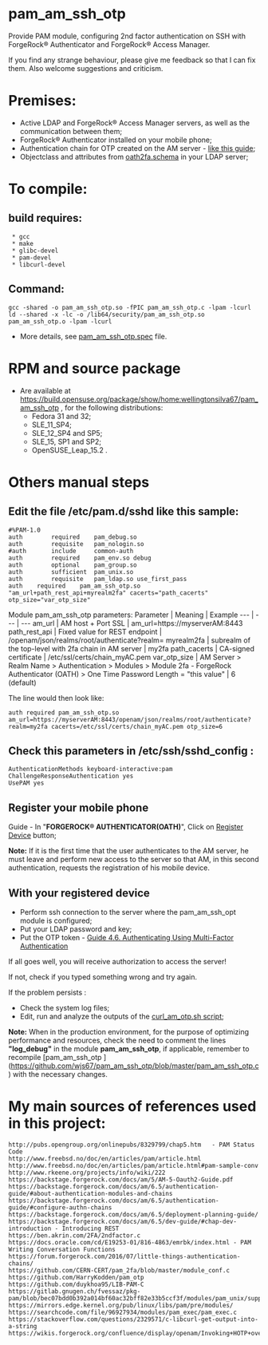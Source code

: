# pam_am_ssh_otp
Provide PAM module, configuring 2nd factor authentication on SSH with ForgeRock® Authenticator and ForgeRock® Access Manager.

If you find any strange behaviour, please give me feedback so that I can fix them. Also welcome suggestions and criticism.

# Premises:
- Active LDAP and ForgeRock® Access Manager servers, as well as the communication between them;
- ForgeRock® Authenticator installed on your mobile phone;
- Authentication chain for OTP created on the AM server - [like this guide](https://backstage.forgerock.com/docs/am/6.5/authentication-guide/#authn-mfa-chain-oath); 
- Objectclass and attributes from [oath2fa.schema](https://github.com/wjs67/pam_am_ssh_otp/blob/master/oath2fa.schema) in your LDAP server;

# To compile:
 ## build requires:
 ~~~
  * gcc 
  * make 
  * glibc-devel 
  * pam-devel 
  * libcurl-devel 
~~~

## Command:
~~~
gcc -shared -o pam_am_ssh_otp.so -fPIC pam_am_ssh_otp.c -lpam -lcurl
ld --shared -x -lc -o /lib64/security/pam_am_ssh_otp.so pam_am_ssh_otp.o -lpam -lcurl
~~~

- More details, see [pam_am_ssh_otp.spec](https://github.com/wjs67/pam_am_ssh_otp/blob/master/pam_am_ssh_otp.spec) file.

# RPM and source package 
- Are available at https://build.opensuse.org/package/show/home:wellingtonsilva67/pam_am_ssh_otp , for the following distributions:
  * Fedora 31 and 32;
  * SLE_11_SP4;
  * SLE_12_SP4 and SP5;
  * SLE_15, SP1 and SP2;
  * OpenSUSE_Leap_15.2 .

# Others manual steps

## Edit the file /etc/pam.d/sshd like this sample:
~~~
#%PAM-1.0
auth        required    pam_debug.so
auth        requisite   pam_nologin.so
#auth       include     common-auth
auth        required    pam_env.so debug
auth        optional    pam_group.so
auth        sufficient  pam_unix.so
auth        requisite   pam_ldap.so use_first_pass
auth 	required 	pam_am_ssh_otp.so "am_url+path_rest_api+myrealm2fa" cacerts="path_cacerts" otp_size="var_otp_size"
~~~

Module pam_am_ssh_otp parameters:
Parameter | Meaning | Example
--- | --- | ---
am_url | AM host + Port SSL | am_url=https://myserverAM:8443
path_rest_api | Fixed value for REST endpoint | /openam/json/realms/root/authenticate?realm=
myrealm2fa  | subrealm of the top-level with 2fa chain in AM server | my2fa
path_cacerts  | CA-signed certificate | /etc/ssl/certs/chain_myAC.pem
var_otp_size |  AM Server > Realm Name > Authentication > Modules > Module 2fa - ForgeRock Authenticator (OATH) >  One Time Password Length = "this value" | 6 (default)

The line would then look like:
~~~
auth required pam_am_ssh_otp.so am_url=https://myserverAM:8443/openam/json/realms/root/authenticate?realm=my2fa cacerts=/etc/ssl/certs/chain_myAC.pem otp_size=6
~~~

## Check this parameters in /etc/ssh/sshd_config :
~~~
AuthenticationMethods keyboard-interactive:pam
ChallengeResponseAuthentication yes
UsePAM yes
~~~

## Register your mobile phone
Guide - In "**FORGEROCK® AUTHENTICATOR(OATH)**", Click on [Register Device](https://backstage.forgerock.com/docs/am/6.5/authentication-guide/#authn-mfa-register-device) button;

**Note:** If it is the first time that the user authenticates to the AM server, he must leave and perform new access to the server so that AM, in this second authentication, requests the registration of his mobile device.

## With your registered device
 * Perform ssh connection to the server where the pam_am_ssh_opt module is configured;
 * Put your LDAP password and key;
 * Put the OTP token - [Guide 4.6. Authenticating Using Multi-Factor Authentication](https://backstage.forgerock.com/docs/am/6.5/authentication-guide/#sec-mfa-authenticating)

If all goes well, you will receive authorization to access the server!

If not, check if you typed something wrong and try again.

If the problem persists :

- Check the system log files;
- Edit, run and analyze the outputs of the [curl_am_otp.sh script](https://github.com/wjs67/pam_am_ssh_otp/blob/master/curl_am_otp.sh);

**Note:** When in the production environment, for the purpose  of optimizing performance and resources,  check the need to comment the lines **"log_debug"** in the module **pam_am_ssh_otp**, if applicable, remember to recompile [pam_am_ssh_otp ] (https://github.com/wjs67/pam_am_ssh_otp/blob/master/pam_am_ssh_otp.c) with the necessary changes.

# My main sources of references used in this project:
~~~
http://pubs.opengroup.org/onlinepubs/8329799/chap5.htm   - PAM Status Code
http://www.freebsd.no/doc/en/articles/pam/article.html
http://www.freebsd.no/doc/en/articles/pam/article.html#pam-sample-conv
http://www.rkeene.org/projects/info/wiki/222
https://backstage.forgerock.com/docs/am/5/AM-5-Oauth2-Guide.pdf
https://backstage.forgerock.com/docs/am/6.5/authentication-guide/#about-authentication-modules-and-chains
https://backstage.forgerock.com/docs/am/6.5/authentication-guide/#configure-authn-chains
https://backstage.forgerock.com/docs/am/6.5/deployment-planning-guide/
https://backstage.forgerock.com/docs/am/6.5/dev-guide/#chap-dev-introduction - Introducing REST
https://ben.akrin.com/2FA/2ndfactor.c
https://docs.oracle.com/cd/E19253-01/816-4863/emrbk/index.html - PAM Writing Conversation Functions
https://forum.forgerock.com/2016/07/little-things-authentication-chains/
https://github.com/CERN-CERT/pam_2fa/blob/master/module_conf.c
https://github.com/HarryKodden/pam_otp
https://github.com/duykhoa95/LIB-PAM-C
https://gitlab.gnugen.ch/fvessaz/pkg-pam/blob/bec07bdd0b392a014bf60ac32bff82e33b5ccf3f/modules/pam_unix/support.c
https://mirrors.edge.kernel.org/pub/linux/libs/pam/pre/modules/
https://searchcode.com/file/96927934/modules/pam_exec/pam_exec.c
https://stackoverflow.com/questions/2329571/c-libcurl-get-output-into-a-string
https://wikis.forgerock.org/confluence/display/openam/Invoking+HOTP+over+REST
~~~
